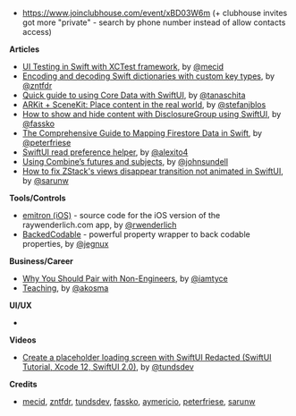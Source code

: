 - https://www.joinclubhouse.com/event/xBD03W6m (+ clubhouse invites got more "private" - search by phone number instead of allow contacts access)

**Articles**

* [UI Testing in Swift with XCTest framework](https://swiftwithmajid.com/2021/03/18/ui-testing-in-swift-with-xctest-framework/), by [@mecid](https://twitter.com/mecid)
* [Encoding and decoding Swift dictionaries with custom key types](https://www.fivestars.blog/swift/codable-swift-dictionaries.html), by [@zntfdr](https://twitter.com/zntfdr)
* [Quick guide to using Core Data with SwiftUI](https://tanaschita.com/20210320-using-core-data-with-swiftui), by [@tanaschita](https://twitter.com/tanaschita)
* [ARKit + SceneKit: Place content in the real world](https://stefanblos.com/posts/arkit_scenekit_place_objects/), by [@stefanjblos](https://twitter.com/stefanjblos)
* [How to show and hide content with DisclosureGroup using SwiftUI](https://kristaps.me/blog/swiftui-disclosure-group/), by [@fassko](https://twitter.com/fassko)
* [The Comprehensive Guide to Mapping Firestore Data in Swift](https://peterfriese.dev/firestore-codable-the-comprehensive-guide/), by [@peterfriese](https://twitter.com/peterfriese)
* [SwiftUI read preference helper](https://alejandromp.com/blog/swiftui-read-preference-helper/), by [@alexito4](https://twitter.com/alexito4)
* [Using Combine’s futures and subjects](https://swiftbysundell.com/articles/using-combine-futures-and-subjects/), by [@johnsundell](https://twitter.com/johnsundell)
* [How to fix ZStack's views disappear transition not animated in SwiftUI](https://sarunw.com/posts/how-to-fix-zstack-transition-animation-in-swiftui/), by [@sarunw](https://twitter.com/sarunw)

**Tools/Controls**

* [emitron (iOS)](https://github.com/razeware/emitron-iOS) - source code for the iOS version of the raywenderlich.com app, by [@rwenderlich](https://twitter.com/rwenderlich)
* [BackedCodable](https://github.com/jegnux/BackedCodable) - powerful property wrapper to back codable properties, by [@jegnux](https://twitter.com/jegnux)

**Business/Career**

* [Why You Should Pair with Non-Engineers](https://engineering.atspotify.com/2021/03/23/why-you-should-pair-with-non-engineers/), by [@iamtyce](https://twitter.com/iamtyce)
* [Teaching](https://akos.ma/teaching/), by [@akosma](https://twitter.com/akosma)

**UI/UX**

*

**Videos**

* [Create a placeholder loading screen with SwiftUI Redacted (SwiftUI Tutorial, Xcode 12, SwiftUI 2.0)](https://youtu.be/cfwEt__pnvA), by [@tundsdev](https://twitter.com/tundsdev)

**Credits**

* [mecid](https://github.com/mecid), [zntfdr](https://github.com/zntfdr), [tundsdev](https://github.com/tunds), [fassko](https://github.com/fassko), [aymericio](https://github.com/aymericio), [peterfriese](https://github.com/peterfriese), [sarunw](https://github.com/sarunw)
